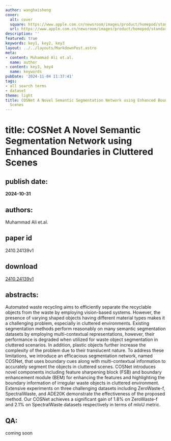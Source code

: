 ```yaml
---
author: wanghaisheng
cover:
  alt: cover
  square: https://www.apple.com.cn/newsroom/images/product/homepod/standard/Apple-HomePod-hero-230118_big.jpg.large_2x.jpg
  url: https://www.apple.com.cn/newsroom/images/product/homepod/standard/Apple-HomePod-hero-230118_big.jpg.large_2x.jpg
description: ''
featured: true
keywords: key1, key2, key3
layout: ../../layouts/MarkdownPost.astro
meta:
- content: Muhammad Ali et.al.
  name: author
- content: key3, key4
  name: keywords
pubDate: '2024-11-04 11:37:41'
tags:
- all search terms
- dataset
theme: light
title: COSNet A Novel Semantic Segmentation Network using Enhanced Boundaries in Cluttered
  Scenes
---
```


# title: COSNet A Novel Semantic Segmentation Network using Enhanced Boundaries in Cluttered Scenes 
## publish date: 
**2024-10-31** 
## authors: 
  Muhammad Ali et.al. 
## paper id
2410.24139v1
## download
[2410.24139v1](http://arxiv.org/abs/2410.24139v1)
## abstracts:
Automated waste recycling aims to efficiently separate the recyclable objects from the waste by employing vision-based systems. However, the presence of varying shaped objects having different material types makes it a challenging problem, especially in cluttered environments. Existing segmentation methods perform reasonably on many semantic segmentation datasets by employing multi-contextual representations, however, their performance is degraded when utilized for waste object segmentation in cluttered scenarios. In addition, plastic objects further increase the complexity of the problem due to their translucent nature. To address these limitations, we introduce an efficacious segmentation network, named COSNet, that uses boundary cues along with multi-contextual information to accurately segment the objects in cluttered scenes. COSNet introduces novel components including feature sharpening block (FSB) and boundary enhancement module (BEM) for enhancing the features and highlighting the boundary information of irregular waste objects in cluttered environment. Extensive experiments on three challenging datasets including ZeroWaste-f, SpectralWaste, and ADE20K demonstrate the effectiveness of the proposed method. Our COSNet achieves a significant gain of 1.8% on ZeroWaste-f and 2.1% on SpectralWaste datasets respectively in terms of mIoU metric.
## QA:
coming soon
